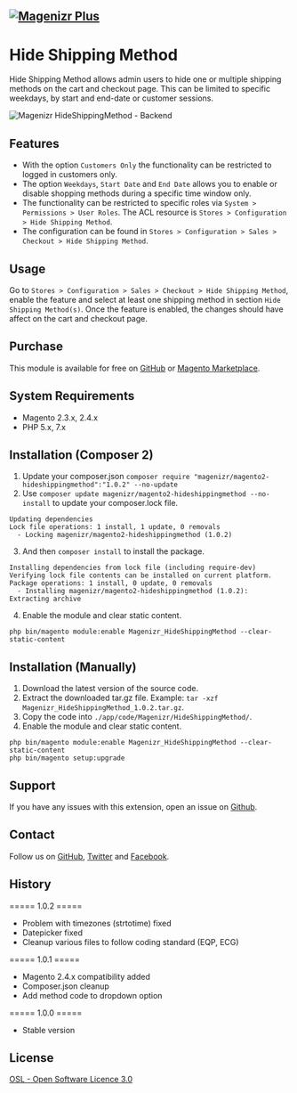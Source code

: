 [![Magenizr Plus](https://images2.imgbox.com/11/6b/yVOOloaA_o.gif)](https://account.magenizr.com)
---

# Hide Shipping Method
Hide Shipping Method allows admin users to hide one or multiple shipping methods on the cart and checkout page. This can be limited to specific weekdays, by start and end-date or customer sessions. 

![Magenizr HideShippingMethod - Backend](https://images2.imgbox.com/8a/8b/Hxas4E4z_o.gif)

## Features
* With the option `Customers Only` the functionality can be restricted to logged in customers only.
* The option `Weekdays`, `Start Date` and `End Date` allows you to enable or disable shopping methods during a specific time window only.
* The functionality can be restricted to specific roles via `System > Permissions > User Roles`. The ACL resource is `Stores > Configuration > Hide Shipping Method`.
* The configuration can be found in `Stores > Configuration > Sales > Checkout > Hide Shipping Method`.

## Usage
Go to `Stores > Configuration > Sales > Checkout > Hide Shipping Method`, enable the feature and select at least one shipping method in section `Hide Shipping Method(s)`. Once the feature is enabled, the changes should have affect on the cart and checkout page.

## Purchase
This module is available for free on [GitHub](https://github.com/magenizr) or [Magento Marketplace](https://marketplace.magento.com/partner/magenizr).

## System Requirements
* Magento 2.3.x, 2.4.x
* PHP 5.x, 7.x

## Installation (Composer 2)

1. Update your composer.json `composer require "magenizr/magento2-hideshippingmethod":"1.0.2" --no-update`
2. Use `composer update magenizr/magento2-hideshippingmethod --no-install` to update your composer.lock file.

```
Updating dependencies
Lock file operations: 1 install, 1 update, 0 removals
  - Locking magenizr/magento2-hideshippingmethod (1.0.2)
```

3. And then `composer install` to install the package.

```
Installing dependencies from lock file (including require-dev)
Verifying lock file contents can be installed on current platform.
Package operations: 1 install, 0 update, 0 removals
  - Installing magenizr/magento2-hideshippingmethod (1.0.2): Extracting archive
```

4. Enable the module and clear static content.

```
php bin/magento module:enable Magenizr_HideShippingMethod --clear-static-content
```

## Installation (Manually)
1. Download the latest version of the source code.
2. Extract the downloaded tar.gz file. Example: `tar -xzf Magenizr_HideShippingMethod_1.0.2.tar.gz`.
3. Copy the code into `./app/code/Magenizr/HideShippingMethod/`.
4. Enable the module and clear static content.

```
php bin/magento module:enable Magenizr_HideShippingMethod --clear-static-content
php bin/magento setup:upgrade
```

## Support
If you have any issues with this extension, open an issue on [Github](https://github.com/magenizr/Magenizr_HideShippingMethod/issues).

## Contact
Follow us on [GitHub](https://github.com/magenizr), [Twitter](https://twitter.com/magenizr) and [Facebook](https://www.facebook.com/magenizr).

## History
===== 1.0.2 =====
* Problem with timezones (strtotime) fixed
* Datepicker fixed
* Cleanup various files to follow coding standard (EQP, ECG)

===== 1.0.1 =====
* Magento 2.4.x compatibility added
* Composer.json cleanup
* Add method code to dropdown option

===== 1.0.0 =====
* Stable version

## License
[OSL - Open Software Licence 3.0](http://opensource.org/licenses/osl-3.0.php)
